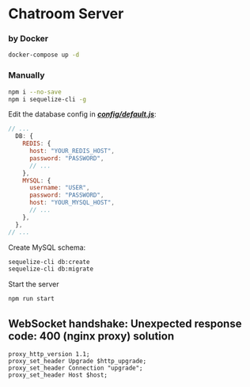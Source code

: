 # Chatroom Server

### by Docker

```sh
docker-compose up -d
```

### Manually

```sh
npm i --no-save
npm i sequelize-cli -g
```

Edit the database config in [**_config/default.js_**](./config/default.js):
```js
// ...
  DB: {
    REDIS: {
      host: "YOUR_REDIS_HOST",
      password: "PASSWORD",
      // ...
    },
    MYSQL: {
      username: "USER",
      password: "PASSWORD",
      host: "YOUR_MYSQL_HOST",
      // ...
    },
  },
// ...
```

Create MySQL schema:

```sh
sequelize-cli db:create
sequelize-cli db:migrate
```

Start the server

```sh
npm run start
```

## WebSocket handshake: Unexpected response code: 400 (nginx proxy) solution
```
proxy_http_version 1.1;
proxy_set_header Upgrade $http_upgrade;
proxy_set_header Connection "upgrade";
proxy_set_header Host $host;
```